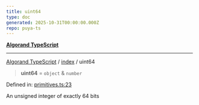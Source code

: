 ```yaml
---
title: uint64
type: doc
generated: 2025-10-31T00:00:00.000Z
repo: puya-ts
---
```


[**Algorand TypeScript**](docs/_md/README)

---

[Algorand TypeScript](docs/_md/modules) / [index](/reference/algorand-typescript/api/index/readme/) / uint64

> **uint64** = `object` & `number`

Defined in: [primitives.ts:23](https://github.com/algorandfoundation/puya-ts/blob/main/packages/algo-ts/src/primitives.ts#L23)

An unsigned integer of exactly 64 bits

